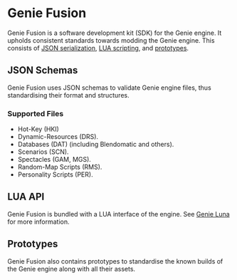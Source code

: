 # Genie Fusion

Genie Fusion is a software development kit (SDK) for the Genie engine.
It upholds consistent standards towards modding the Genie engine.
This consists of [JSON serialization](#json-schemas), [LUA scripting](#lua-api), and [prototypes](#prototypes).

## JSON Schemas

Genie Fusion uses JSON schemas to validate Genie engine files, thus standardising their format and structures.

### Supported Files

 - Hot-Key (HKI)
 - Dynamic-Resources (DRS).
 - Databases (DAT) (including Blendomatic and others).
 - Scenarios (SCN).
 - Spectacles (GAM, MGS).
 - Random-Map Scripts (RMS).
 - Personality Scripts (PER).

## LUA API

Genie Fusion is bundled with a LUA interface of the engine. See [Genie Luna](Genie-Luna) for more information.

## Prototypes

Genie Fusion also contains prototypes to standardise the known builds of the Genie engine along with all their assets.
